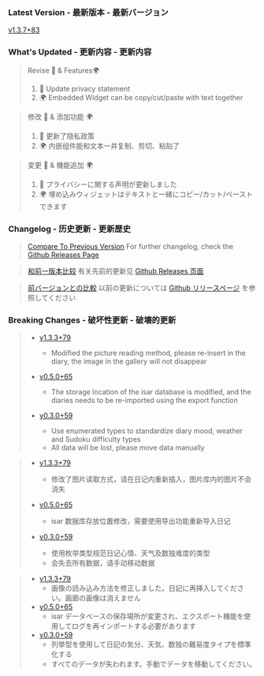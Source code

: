 ### **Latest Version - 最新版本 - 最新バージョン**

[v1.3.7+83](https://github.com/Cierra-Runis/mercurius/releases/tag/v1.3.7+83)

### **What's Updated - 更新内容 - 更新内容**

> Revise 📖 & Features🌍
>
> 1. 📖 Update privacy statement
> 2. 🌍 Embedded Widget can be copy/cut/paste with text together

> 修改 📖 & 添加功能 🌍
>
> 1. 📖 更新了隐私政策
> 2. 🌍 内嵌组件能和文本一并复制、剪切、粘贴了

> 変更 📖 & 機能追加 🌍
>
> 1. 📖 プライバシーに関する声明が更新しました
> 2. 🌍 埋め込みウィジェットはテキストと一緒にコピー/カット/ペーストできます

### **Changelog - 历史更新 - 更新歴史**

> [Compare To Previous Version](https://github.com/Cierra-Runis/mercurius/compare/v1.3.5+81...v1.3.7+83)
> For further changelog, check the [Github Releases Page](https://github.com/Cierra-Runis/mercurius/releases)

> [和前一版本比较](https://github.com/Cierra-Runis/mercurius/compare/v1.3.5+81...v1.3.7+83)
> 有关先前的更新见 [Github Releases 页面](https://github.com/Cierra-Runis/mercurius/releases)

> [前バージョンとの比較](https://github.com/Cierra-Runis/mercurius/compare/v1.3.5+81...v1.3.7+83)
> 以前の更新については [Github リリースページ](https://github.com/Cierra-Runis/mercurius/releases) を参照してください

### **Breaking Changes - 破坏性更新 - 破壊的更新**

> - [v1.3.3+79](https://github.com/Cierra-Runis/mercurius/releases/tag/v1.3.3+79)
>   - Modified the picture reading method, please re-insert in the diary, the image in the gallery will not disappear
> - [v0.5.0+65](https://github.com/Cierra-Runis/mercurius/releases/tag/v0.5.0+65)
>
>   - The storage location of the isar database is modified, and the diaries needs to be re-imported using the export function
>
> - [v0.3.0+59](https://github.com/Cierra-Runis/mercurius/releases/tag/v0.3.0+59)
>   - Use enumerated types to standardize diary mood, weather and Sudoku difficulty types
>   - All data will be lost, please move data manually

> - [v1.3.3+79](https://github.com/Cierra-Runis/mercurius/releases/tag/v1.3.3+79)
>   - 修改了图片读取方式，请在日记内重新插入，图片库内的图片不会消失
> - [v0.5.0+65](https://github.com/Cierra-Runis/mercurius/releases/tag/v0.5.0+65)
>
>   - isar 数据库存放位置修改，需要使用导出功能重新导入日记
>
> - [v0.3.0+59](https://github.com/Cierra-Runis/mercurius/releases/tag/v0.3.0+59)
>   - 使用枚举类型规范日记心情、天气及数独难度的类型
>   - 会失去所有数据，请手动移动数据

> - [v1.3.3+79](https://github.com/Cierra-Runis/mercurius/releases/tag/v1.3.3+79)
>   - 画像の読み込み方法を修正しました。日記に再挿入してください。画廊の画像は消えません
> - [v0.5.0+65](https://github.com/Cierra-Runis/mercurius/releases/tag/v0.5.0+65)
>   - isar データベースの保存場所が変更され、エクスポート機能を使用してログを再インポートする必要があります
> - [v0.3.0+59](https://github.com/Cierra-Runis/mercurius/releases/tag/v0.3.0+59)
>   - 列挙型を使用して日記の気分、天気、数独の難易度タイプを標準化する
>   - すべてのデータが失われます。手動でデータを移動してください。
